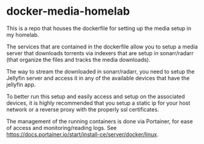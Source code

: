 # docker-media-homelab
This is a repo that houses the dockerfile for setting up the media setup in my homelab.

The services that are contained in the dockerfile allow you to setup a media server that downloads torrents via indexers that are setup in sonarr/radarr (that organize the files and tracks the media downloads).

The way to stream the downloaded in sonarr/radarr, you need to setup the Jellyfin server and access it in any of the available devices that have the jellyfin app.

To better run this setup and easily access and setup on the associated devices, it is highly recommended that you setup a static ip for your host network or a reverse proxy with the properly ssl certificates.

The management of the running containers is done via Portainer, for ease of access and monitoring/reading logs. See https://docs.portainer.io/start/install-ce/server/docker/linux.